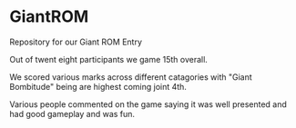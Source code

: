 # GiantROM
Repository for our Giant ROM Entry

Out of twent eight participants we game 15th overall.

We scored various marks across different catagories with "Giant Bombitude" being are highest coming joint 4th.

Various people commented on the game saying it was well presented and had good gameplay and was fun.
